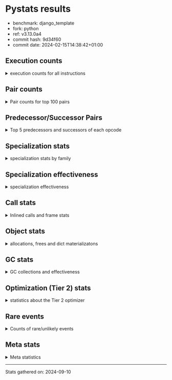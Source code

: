 
# Pystats results

- benchmark: django_template
- fork: python
- ref: v3.13.0a4
- commit hash: 9d34f60
- commit date: 2024-02-15T14:38:42+01:00

## Execution counts

<details>
<summary> execution counts for all instructions </summary>

|Name | Count | Self | Cumulative | Miss ratio | 
|---|---:|---:|---:|---:|
| LOAD_FAST | 297,070,400 | 18.8% | 18.8% |  |
| LOAD_CONST | 122,570,320 | 7.7% | 26.5% |  |
| RESUME_CHECK | 80,748,400 | 5.1% | 31.6% |  |
| LOAD_GLOBAL_BUILTIN | 80,425,600 | 5.1% | 36.7% |  |
| STORE_FAST | 77,514,000 | 4.9% | 41.6% |  |
| TO_BOOL_BOOL | 73,891,980 | 4.7% | 46.3% |  |
| RETURN_VALUE | 70,920,400 | 4.5% | 50.8% |  |
| POP_JUMP_IF_FALSE | 64,293,840 | 4.1% | 54.8% |  |
| LOAD_GLOBAL_MODULE | 54,531,580 | 3.4% | 58.3% |  |
| LOAD_ATTR_INSTANCE_VALUE | 51,913,000 | 3.3% | 61.5% | 0.0% |
| CALL_PY_EXACT_ARGS | 45,239,320 | 2.9% | 64.4% | 9.7% |
| LOAD_FAST_LOAD_FAST | 42,053,120 | 2.7% | 67.1% |  |
| LOAD_ATTR_METHOD_WITH_VALUES | 29,322,900 | 1.9% | 68.9% | 30.0% |
| LOAD_ATTR_METHOD_NO_DICT | 28,994,660 | 1.8% | 70.7% |  |
| NOP | 25,860,560 | 1.6% | 72.4% |  |
| CALL_ISINSTANCE | 25,633,140 | 1.6% | 74.0% |  |
| JUMP_BACKWARD | 22,658,560 | 1.4% | 75.4% |  |
| FOR_ITER_LIST | 22,658,460 | 1.4% | 76.9% |  |
| CALL_BUILTIN_FAST | 22,466,680 | 1.4% | 78.3% |  |
| GET_ITER | 19,458,640 | 1.2% | 79.5% |  |
| STORE_SUBSCR_DICT | 19,391,880 | 1.2% | 80.7% |  |
| PUSH_NULL | 16,033,920 | 1.0% | 81.7% |  |
| CALL_METHOD_DESCRIPTOR_FAST_WITH_KEYWORDS | 15,999,900 | 1.0% | 82.8% |  |
| POP_JUMP_IF_TRUE | 12,993,280 | 0.8% | 83.6% |  |
| FOR_ITER | 12,964,980 | 0.8% | 84.4% |  |
| BINARY_OP_SUBTRACT_INT | 12,927,920 | 0.8% | 85.2% |  |
| POP_TOP | 9,895,180 | 0.6% | 85.8% |  |
| INTERPRETER_EXIT | 9,894,760 | 0.6% | 86.5% |  |
| CALL_LIST_APPEND | 9,729,540 | 0.6% | 87.1% |  |
| CALL | 9,705,660 | 0.6% | 87.7% |  |
| CALL_BUILTIN_O | 9,697,220 | 0.6% | 88.3% |  |
| CALL_FUNCTION_EX | 9,666,000 | 0.6% | 88.9% |  |
| BINARY_SUBSCR_LIST_INT | 9,631,940 | 0.6% | 89.5% |  |
| COMPARE_OP_INT | 6,561,240 | 0.4% | 89.9% |  |
| RETURN_CONST | 6,531,520 | 0.4% | 90.4% |  |
| STORE_SUBSCR | 6,531,060 | 0.4% | 90.8% |  |
| BINARY_SUBSCR | 6,530,800 | 0.4% | 91.2% |  |
| LOAD_DEREF | 6,530,080 | 0.4% | 91.6% |  |
| BUILD_MAP | 6,498,560 | 0.4% | 92.0% |  |
| BUILD_LIST | 6,497,920 | 0.4% | 92.4% |  |
| JUMP_FORWARD | 6,497,600 | 0.4% | 92.8% |  |
| FOR_ITER_TUPLE | 6,497,240 | 0.4% | 93.2% |  |
| CALL_BUILTIN_CLASS | 6,496,640 | 0.4% | 93.6% |  |
| DICT_MERGE | 6,465,920 | 0.4% | 94.1% |  |
| COPY_FREE_VARS | 6,465,680 | 0.4% | 94.5% |  |
| CALL_KW | 6,432,320 | 0.4% | 94.9% |  |
| STORE_FAST_STORE_FAST | 6,432,000 | 0.4% | 95.3% |  |
| UNPACK_SEQUENCE_TWO_TUPLE | 6,431,960 | 0.4% | 95.7% |  |
| CALL_STR_1 | 6,400,900 | 0.4% | 96.1% |  |
| LOAD_ATTR_MODULE | 6,400,100 | 0.4% | 96.5% |  |
| CALL_PY_WITH_DEFAULTS | 6,399,960 | 0.4% | 96.9% |  |
| CONTAINS_OP | 3,425,600 | 0.2% | 97.1% |  |
| YIELD_VALUE | 3,297,280 | 0.2% | 97.3% |  |
| SWAP | 3,265,600 | 0.2% | 97.5% |  |
| BINARY_SUBSCR_GETITEM | 3,264,280 | 0.2% | 97.7% |  |
| RETURN_GENERATOR | 3,232,960 | 0.2% | 97.9% |  |
| CALL_INTRINSIC_1 | 3,232,640 | 0.2% | 98.1% |  |
| LIST_EXTEND | 3,232,640 | 0.2% | 98.3% |  |
| POP_JUMP_IF_NONE | 3,232,640 | 0.2% | 98.5% |  |
| MAKE_FUNCTION | 3,232,320 | 0.2% | 98.8% |  |
| COPY | 3,232,320 | 0.2% | 99.0% |  |
| BINARY_OP_ADD_INT | 3,231,980 | 0.2% | 99.2% |  |
| LOAD_ATTR | 3,204,440 | 0.2% | 99.4% |  |
| CALL_TYPE_1 | 3,200,600 | 0.2% | 99.6% |  |
| CALL_METHOD_DESCRIPTOR_NOARGS | 3,200,000 | 0.2% | 99.8% |  |
| STORE_SUBSCR_LIST_INT | 3,199,980 | 0.2% | 100.0% |  |
| CALL_LEN | 97,220 | 0.0% | 100.0% |  |
| STORE_ATTR | 34,580 | 0.0% | 100.0% |  |
| POP_JUMP_IF_NOT_NONE | 33,920 | 0.0% | 100.0% |  |
| BEFORE_WITH | 32,960 | 0.0% | 100.0% |  |
| CALL_METHOD_DESCRIPTOR_FAST | 32,620 | 0.0% | 100.0% |  |
| LOAD_SUPER_ATTR_ATTR | 32,620 | 0.0% | 100.0% |  |
| CALL_METHOD_DESCRIPTOR_O | 32,600 | 0.0% | 100.0% |  |
| BUILD_TUPLE | 32,320 | 0.0% | 100.0% |  |
| LOAD_FAST_CHECK | 32,320 | 0.0% | 100.0% |  |
| MAKE_CELL | 32,320 | 0.0% | 100.0% |  |
| SET_FUNCTION_ATTRIBUTE | 32,320 | 0.0% | 100.0% |  |
| STORE_FAST_LOAD_FAST | 32,320 | 0.0% | 100.0% |  |
| STORE_ATTR_INSTANCE_VALUE | 3,380 | 0.0% | 100.0% |  |
| LOAD_GLOBAL | 2,280 | 0.0% | 100.0% |  |
| DELETE_ATTR | 1,920 | 0.0% | 100.0% |  |
| TO_BOOL | 1,000 | 0.0% | 100.0% |  |
| RESUME | 800 | 0.0% | 100.0% |  |
| CHECK_EXC_MATCH | 640 | 0.0% | 100.0% |  |
| POP_EXCEPT | 640 | 0.0% | 100.0% |  |
| PUSH_EXC_INFO | 640 | 0.0% | 100.0% |  |
| CALL_BOUND_METHOD_EXACT_ARGS | 600 | 0.0% | 100.0% | 100.0% |
| FOR_ITER_RANGE | 380 | 0.0% | 100.0% |  |
| BINARY_OP | 240 | 0.0% | 100.0% |  |
| COMPARE_OP | 240 | 0.0% | 100.0% |  |
| UNPACK_SEQUENCE | 80 | 0.0% | 100.0% |  |
| BINARY_OP_SUBTRACT_FLOAT | 60 | 0.0% | 100.0% |  |
| LOAD_SUPER_ATTR | 40 | 0.0% | 100.0% |  |


</details>

## Pair counts

<details>
<summary> Pair counts for top 100 pairs </summary>

|Pair | Count | Self | Cumulative | 
|---|---:|---:|---:|
| LOAD_GLOBAL_BUILTIN LOAD_FAST | 67,592,420 | 4.3% | 4.3% |
| TO_BOOL_BOOL POP_JUMP_IF_FALSE | 64,195,420 | 4.1% | 8.3% |
| LOAD_FAST LOAD_CONST | 51,618,640 | 3.3% | 11.6% |
| LOAD_FAST LOAD_ATTR_INSTANCE_VALUE | 42,248,200 | 2.7% | 14.3% |
| CALL_PY_EXACT_ARGS RESUME_CHECK | 41,924,120 | 2.6% | 16.9% |
| STORE_FAST LOAD_FAST | 38,691,840 | 2.4% | 19.4% |
| RETURN_VALUE RETURN_VALUE | 35,329,920 | 2.2% | 21.6% |
| LOAD_FAST CALL_PY_EXACT_ARGS | 32,258,840 | 2.0% | 23.6% |
| LOAD_ATTR_METHOD_WITH_VALUES LOAD_FAST | 29,091,940 | 1.8% | 25.5% |
| RESUME_CHECK LOAD_GLOBAL_BUILTIN | 29,026,480 | 1.8% | 27.3% |
| LOAD_CONST LOAD_CONST | 25,698,880 | 1.6% | 28.9% |
| LOAD_FAST LOAD_ATTR_METHOD_NO_DICT | 25,696,680 | 1.6% | 30.5% |
| LOAD_FAST LOAD_ATTR_METHOD_WITH_VALUES | 22,659,480 | 1.4% | 32.0% |
| RESUME_CHECK LOAD_FAST | 22,629,440 | 1.4% | 33.4% |
| NOP LOAD_FAST | 22,593,920 | 1.4% | 34.8% |
| RETURN_VALUE STORE_FAST | 22,562,200 | 1.4% | 36.3% |
| LOAD_FAST RETURN_VALUE | 22,529,680 | 1.4% | 37.7% |
| POP_JUMP_IF_FALSE LOAD_FAST | 22,498,560 | 1.4% | 39.1% |
| CALL_BUILTIN_FAST TO_BOOL_BOOL | 22,464,680 | 1.4% | 40.5% |
| LOAD_GLOBAL_MODULE CALL_ISINSTANCE | 22,433,040 | 1.4% | 41.9% |
| LOAD_CONST STORE_SUBSCR_DICT | 19,391,760 | 1.2% | 43.2% |
| LOAD_CONST CALL_BUILTIN_FAST | 19,265,320 | 1.2% | 44.4% |
| POP_JUMP_IF_FALSE LOAD_GLOBAL_BUILTIN | 19,264,760 | 1.2% | 45.6% |
| CALL_ISINSTANCE TO_BOOL_BOOL | 19,233,040 | 1.2% | 46.8% |
| LOAD_FAST LOAD_GLOBAL_MODULE | 16,000,800 | 1.0% | 47.8% |
| CALL_METHOD_DESCRIPTOR_FAST_WITH_KEYWORDS STORE_FAST | 15,999,900 | 1.0% | 48.8% |
| LOAD_ATTR_METHOD_NO_DICT LOAD_CONST | 15,999,900 | 1.0% | 49.9% |
| LOAD_CONST CALL_METHOD_DESCRIPTOR_FAST_WITH_KEYWORDS | 15,999,800 | 1.0% | 50.9% |
| JUMP_BACKWARD FOR_ITER_LIST | 12,961,540 | 0.8% | 51.7% |
| RESUME_CHECK NOP | 12,896,920 | 0.8% | 52.5% |
| LOAD_ATTR_INSTANCE_VALUE LOAD_CONST | 12,896,240 | 0.8% | 53.3% |
| LOAD_GLOBAL_MODULE LOAD_FAST | 12,865,180 | 0.8% | 54.1% |
| LOAD_FAST TO_BOOL_BOOL | 12,864,400 | 0.8% | 54.9% |
| STORE_FAST LOAD_GLOBAL_BUILTIN | 12,833,120 | 0.8% | 55.7% |
| FOR_ITER_LIST STORE_FAST | 9,793,540 | 0.6% | 56.4% |
| LOAD_ATTR_METHOD_NO_DICT LOAD_FAST | 9,728,900 | 0.6% | 57.0% |
| LOAD_ATTR_INSTANCE_VALUE GET_ITER | 9,728,880 | 0.6% | 57.6% |
| CALL_LIST_APPEND JUMP_BACKWARD | 9,696,920 | 0.6% | 58.2% |
| TO_BOOL_BOOL POP_JUMP_IF_TRUE | 9,696,560 | 0.6% | 58.8% |
| RETURN_VALUE CALL_LIST_APPEND | 9,695,960 | 0.6% | 59.4% |
| STORE_SUBSCR_DICT LOAD_FAST_LOAD_FAST | 9,695,940 | 0.6% | 60.0% |
| CALL_BUILTIN_O TO_BOOL_BOOL | 9,664,880 | 0.6% | 60.7% |
| GET_ITER FOR_ITER_LIST | 9,664,520 | 0.6% | 61.3% |
| LOAD_FAST_LOAD_FAST LOAD_ATTR_INSTANCE_VALUE | 9,664,200 | 0.6% | 61.9% |
| PUSH_NULL LOAD_FAST | 9,633,360 | 0.6% | 62.5% |
| LOAD_CONST BINARY_SUBSCR_LIST_INT | 9,631,880 | 0.6% | 63.1% |
| RESUME_CHECK LOAD_GLOBAL_MODULE | 9,600,520 | 0.6% | 63.7% |
| LOAD_GLOBAL_MODULE LOAD_FAST_LOAD_FAST | 9,599,940 | 0.6% | 64.3% |
| CACHE RESUME_CHECK | 6,596,600 | 0.4% | 64.7% |
| RETURN_CONST INTERPRETER_EXIT | 6,531,520 | 0.4% | 65.1% |
| JUMP_FORWARD LOAD_FAST | 6,497,600 | 0.4% | 65.5% |
| STORE_FAST JUMP_FORWARD | 6,497,600 | 0.4% | 66.0% |
| LOAD_ATTR_INSTANCE_VALUE LOAD_ATTR_METHOD_WITH_VALUES | 6,497,360 | 0.4% | 66.4% |
| FOR_ITER STORE_FAST | 6,496,740 | 0.4% | 66.8% |
| POP_JUMP_IF_TRUE JUMP_BACKWARD | 6,496,640 | 0.4% | 67.2% |
| BUILD_MAP LOAD_FAST | 6,465,920 | 0.4% | 67.6% |
| DICT_MERGE CALL_FUNCTION_EX | 6,465,920 | 0.4% | 68.0% |
| LOAD_FAST DICT_MERGE | 6,465,920 | 0.4% | 68.4% |
| LOAD_FAST BUILD_MAP | 6,465,600 | 0.4% | 68.8% |
| LOAD_FAST CALL_BUILTIN_O | 6,464,880 | 0.4% | 69.2% |
| STORE_FAST NOP | 6,464,640 | 0.4% | 69.6% |
| LOAD_ATTR_INSTANCE_VALUE RETURN_VALUE | 6,464,620 | 0.4% | 70.1% |
| LOAD_ATTR_INSTANCE_VALUE TO_BOOL_BOOL | 6,464,520 | 0.4% | 70.5% |
| JUMP_BACKWARD FOR_ITER | 6,464,420 | 0.4% | 70.9% |
| FOR_ITER_LIST LOAD_FAST | 6,464,300 | 0.4% | 71.3% |
| LOAD_FAST_LOAD_FAST LOAD_CONST | 6,464,000 | 0.4% | 71.7% |
| BINARY_OP_SUBTRACT_INT LOAD_FAST | 6,463,960 | 0.4% | 72.1% |
| COMPARE_OP_INT LOAD_FAST | 6,463,960 | 0.4% | 72.5% |
| STORE_SUBSCR_DICT LOAD_FAST | 6,463,960 | 0.4% | 72.9% |
| LOAD_CONST BINARY_OP_SUBTRACT_INT | 6,463,920 | 0.4% | 73.3% |
| LOAD_FAST_LOAD_FAST BINARY_OP_SUBTRACT_INT | 6,463,920 | 0.4% | 73.7% |
| LOAD_FAST CALL | 6,434,160 | 0.4% | 74.1% |
| COPY_FREE_VARS RESUME_CHECK | 6,433,280 | 0.4% | 74.5% |
| POP_JUMP_IF_FALSE LOAD_GLOBAL_MODULE | 6,432,560 | 0.4% | 74.9% |
| LOAD_CONST CALL_KW | 6,432,320 | 0.4% | 75.4% |
| LOAD_FAST STORE_FAST | 6,432,320 | 0.4% | 75.8% |
| CALL_KW RESUME_CHECK | 6,432,260 | 0.4% | 76.2% |
| UNPACK_SEQUENCE_TWO_TUPLE STORE_FAST_STORE_FAST | 6,431,960 | 0.4% | 76.6% |
| LOAD_DEREF PUSH_NULL | 6,400,080 | 0.4% | 77.0% |
| LOAD_ATTR_MODULE PUSH_NULL | 6,400,040 | 0.4% | 77.4% |
| LOAD_GLOBAL_MODULE LOAD_ATTR_MODULE | 6,400,040 | 0.4% | 77.8% |
| POP_JUMP_IF_FALSE LOAD_DEREF | 6,400,000 | 0.4% | 78.2% |
| CALL_FUNCTION_EX RESUME_CHECK | 6,399,960 | 0.4% | 78.6% |
| CALL_PY_WITH_DEFAULTS RESUME_CHECK | 6,399,960 | 0.4% | 79.0% |
| STORE_FAST LOAD_GLOBAL_MODULE | 6,399,920 | 0.4% | 79.4% |
| LOAD_CONST COMPARE_OP_INT | 3,329,160 | 0.2% | 79.6% |
| STORE_FAST LOAD_FAST_LOAD_FAST | 3,297,600 | 0.2% | 79.8% |
| YIELD_VALUE INTERPRETER_EXIT | 3,297,280 | 0.2% | 80.0% |
| GET_ITER FOR_ITER | 3,296,840 | 0.2% | 80.2% |
| CONTAINS_OP POP_JUMP_IF_TRUE | 3,296,640 | 0.2% | 80.4% |
| LOAD_FAST_LOAD_FAST CONTAINS_OP | 3,296,640 | 0.2% | 80.7% |
| CALL_BUILTIN_CLASS GET_ITER | 3,296,600 | 0.2% | 80.9% |
| BUILD_LIST STORE_FAST | 3,265,280 | 0.2% | 81.1% |
| RESUME_CHECK POP_TOP | 3,265,220 | 0.2% | 81.3% |
| POP_TOP JUMP_BACKWARD | 3,265,000 | 0.2% | 81.5% |
| GET_ITER FOR_ITER_TUPLE | 3,264,900 | 0.2% | 81.7% |
| POP_TOP RETURN_VALUE | 3,264,640 | 0.2% | 81.9% |
| LOAD_CONST BINARY_SUBSCR | 3,264,480 | 0.2% | 82.1% |
| LOAD_FAST_LOAD_FAST BINARY_SUBSCR | 3,264,360 | 0.2% | 82.3% |
| BINARY_SUBSCR LOAD_FAST | 3,264,320 | 0.2% | 82.5% |


</details>

## Predecessor/Successor Pairs

<details>
<summary> Top 5 predecessors and successors of each opcode </summary>

### CACHE

<details>
<summary> Successors and predecessors for CACHE </summary>

|Successors | Count | Percentage | 
|---|---:|---:|
| RESUME_CHECK | 6,596,600 | 66.7% |
| POP_TOP | 3,232,960 | 32.7% |
| COPY_FREE_VARS | 32,640 | 0.3% |
| MAKE_CELL | 32,320 | 0.3% |
| RESUME | 240 | 0.0% |


</details>

### BEFORE_WITH

<details>
<summary> Successors and predecessors for BEFORE_WITH </summary>

|Predecessors | Count | Percentage | 
|---|---:|---:|
| RETURN_VALUE | 32,960 | 100.0% |

|Successors | Count | Percentage | 
|---|---:|---:|
| POP_TOP | 32,960 | 100.0% |


</details>

### BINARY_SUBSCR

<details>
<summary> Successors and predecessors for BINARY_SUBSCR </summary>

|Predecessors | Count | Percentage | 
|---|---:|---:|
| LOAD_CONST | 3,264,480 | 50.0% |
| LOAD_FAST_LOAD_FAST | 3,264,360 | 50.0% |
| BINARY_SUBSCR | 1,960 | 0.0% |

|Successors | Count | Percentage | 
|---|---:|---:|
| LOAD_FAST | 3,264,320 | 50.0% |
| SWAP | 3,264,320 | 50.0% |
| BINARY_SUBSCR | 1,960 | 0.0% |
| BINARY_SUBSCR_LIST_INT | 60 | 0.0% |
| STORE_FAST | 40 | 0.0% |


</details>

### CHECK_EXC_MATCH

<details>
<summary> Successors and predecessors for CHECK_EXC_MATCH </summary>

|Predecessors | Count | Percentage | 
|---|---:|---:|
| LOAD_GLOBAL_BUILTIN | 620 | 96.9% |
| LOAD_GLOBAL | 20 | 3.1% |

|Successors | Count | Percentage | 
|---|---:|---:|
| POP_JUMP_IF_FALSE | 640 | 100.0% |


</details>

### GET_ITER

<details>
<summary> Successors and predecessors for GET_ITER </summary>

|Predecessors | Count | Percentage | 
|---|---:|---:|
| LOAD_ATTR_INSTANCE_VALUE | 9,728,880 | 50.0% |
| CALL_BUILTIN_CLASS | 3,296,600 | 16.9% |
| LOAD_FAST | 3,233,040 | 16.6% |
| CALL | 3,200,040 | 16.4% |
| LOAD_ATTR | 80 | 0.0% |

|Successors | Count | Percentage | 
|---|---:|---:|
| FOR_ITER_LIST | 9,664,520 | 49.7% |
| FOR_ITER | 3,296,840 | 16.9% |
| FOR_ITER_TUPLE | 3,264,900 | 16.8% |
| CALL_PY_EXACT_ARGS | 3,232,280 | 16.6% |
| FOR_ITER_RANGE | 60 | 0.0% |


</details>

### INTERPRETER_EXIT

<details>
<summary> Successors and predecessors for INTERPRETER_EXIT </summary>

|Predecessors | Count | Percentage | 
|---|---:|---:|
| RETURN_CONST | 6,531,520 | 66.0% |
| YIELD_VALUE | 3,297,280 | 33.3% |
| RETURN_VALUE | 65,960 | 0.7% |


</details>

### MAKE_FUNCTION

<details>
<summary> Successors and predecessors for MAKE_FUNCTION </summary>

|Predecessors | Count | Percentage | 
|---|---:|---:|
| LOAD_CONST | 3,232,320 | 100.0% |

|Successors | Count | Percentage | 
|---|---:|---:|
| LOAD_GLOBAL_MODULE | 3,200,000 | 99.0% |
| SET_FUNCTION_ATTRIBUTE | 32,320 | 1.0% |


</details>

### NOP

<details>
<summary> Successors and predecessors for NOP </summary>

|Predecessors | Count | Percentage | 
|---|---:|---:|
| RESUME_CHECK | 12,896,920 | 49.9% |
| STORE_FAST | 6,464,640 | 25.0% |
| POP_JUMP_IF_FALSE | 3,232,320 | 12.5% |
| FOR_ITER_TUPLE | 3,232,320 | 12.5% |
| FOR_ITER | 32,320 | 0.1% |

|Successors | Count | Percentage | 
|---|---:|---:|
| LOAD_FAST | 22,593,920 | 87.4% |
| LOAD_FAST_LOAD_FAST | 3,232,320 | 12.5% |
| LOAD_CONST | 32,960 | 0.1% |
| LOAD_GLOBAL_BUILTIN | 1,200 | 0.0% |
| LOAD_DEREF | 80 | 0.0% |


</details>

### POP_EXCEPT

<details>
<summary> Successors and predecessors for POP_EXCEPT </summary>

|Predecessors | Count | Percentage | 
|---|---:|---:|
| POP_TOP | 640 | 100.0% |

|Successors | Count | Percentage | 
|---|---:|---:|
| RETURN_CONST | 640 | 100.0% |


</details>

### POP_TOP

<details>
<summary> Successors and predecessors for POP_TOP </summary>

|Predecessors | Count | Percentage | 
|---|---:|---:|
| RESUME_CHECK | 3,265,220 | 33.0% |
| SWAP | 3,264,320 | 33.0% |
| CACHE | 3,232,960 | 32.7% |
| BEFORE_WITH | 32,960 | 0.3% |
| RETURN_VALUE | 32,960 | 0.3% |

|Successors | Count | Percentage | 
|---|---:|---:|
| JUMP_BACKWARD | 3,265,000 | 33.0% |
| RETURN_VALUE | 3,264,640 | 33.0% |
| RESUME_CHECK | 3,232,900 | 32.7% |
| LOAD_FAST | 65,600 | 0.7% |
| RETURN_CONST | 32,640 | 0.3% |


</details>

### PUSH_EXC_INFO

<details>
<summary> Successors and predecessors for PUSH_EXC_INFO </summary>

|Predecessors | Count | Percentage | 
|---|---:|---:|
| CALL_BUILTIN_FAST | 620 | 96.9% |
| CALL | 20 | 3.1% |

|Successors | Count | Percentage | 
|---|---:|---:|
| LOAD_GLOBAL_BUILTIN | 600 | 93.8% |
| LOAD_GLOBAL | 40 | 6.2% |


</details>

### PUSH_NULL

<details>
<summary> Successors and predecessors for PUSH_NULL </summary>

|Predecessors | Count | Percentage | 
|---|---:|---:|
| LOAD_DEREF | 6,400,080 | 39.9% |
| LOAD_ATTR_MODULE | 6,400,040 | 39.9% |
| LOAD_FAST | 3,201,120 | 20.0% |
| LOAD_SUPER_ATTR_ATTR | 32,620 | 0.2% |
| LOAD_ATTR | 40 | 0.0% |

|Successors | Count | Percentage | 
|---|---:|---:|
| LOAD_FAST | 9,633,360 | 60.1% |
| LOAD_FAST_LOAD_FAST | 3,200,000 | 20.0% |
| LOAD_GLOBAL_BUILTIN | 3,199,960 | 20.0% |
| CALL | 560 | 0.0% |
| LOAD_GLOBAL | 40 | 0.0% |


</details>

### RETURN_GENERATOR

<details>
<summary> Successors and predecessors for RETURN_GENERATOR </summary>

|Predecessors | Count | Percentage | 
|---|---:|---:|
| CALL_PY_EXACT_ARGS | 3,200,000 | 99.0% |
| COPY_FREE_VARS | 32,320 | 1.0% |
| CALL_FUNCTION_EX | 640 | 0.0% |

|Successors | Count | Percentage | 
|---|---:|---:|
| CALL_BUILTIN_O | 3,232,280 | 100.0% |
| LOAD_FAST | 640 | 0.0% |
| CALL | 40 | 0.0% |


</details>

### RETURN_VALUE

<details>
<summary> Successors and predecessors for RETURN_VALUE </summary>

|Predecessors | Count | Percentage | 
|---|---:|---:|
| RETURN_VALUE | 35,329,920 | 49.8% |
| LOAD_FAST | 22,529,680 | 31.8% |
| LOAD_ATTR_INSTANCE_VALUE | 6,464,620 | 9.1% |
| POP_TOP | 3,264,640 | 4.6% |
| CALL | 3,233,340 | 4.6% |

|Successors | Count | Percentage | 
|---|---:|---:|
| RETURN_VALUE | 35,329,920 | 49.8% |
| STORE_FAST | 22,562,200 | 31.8% |
| CALL_LIST_APPEND | 9,695,960 | 13.7% |
| CALL_PY_EXACT_ARGS | 3,199,960 | 4.5% |
| INTERPRETER_EXIT | 65,960 | 0.1% |


</details>

### STORE_SUBSCR

<details>
<summary> Successors and predecessors for STORE_SUBSCR </summary>

|Predecessors | Count | Percentage | 
|---|---:|---:|
| LOAD_FAST | 3,264,320 | 50.0% |
| BINARY_SUBSCR_LIST_INT | 3,231,980 | 49.5% |
| LOAD_CONST | 32,600 | 0.5% |
| STORE_SUBSCR | 2,140 | 0.0% |
| BINARY_SUBSCR | 20 | 0.0% |

|Successors | Count | Percentage | 
|---|---:|---:|
| RETURN_CONST | 3,264,320 | 50.0% |
| LOAD_FAST | 3,232,040 | 49.5% |
| LOAD_GLOBAL_BUILTIN | 32,280 | 0.5% |
| STORE_SUBSCR | 2,140 | 0.0% |
| STORE_SUBSCR_DICT | 120 | 0.0% |


</details>

### TO_BOOL

<details>
<summary> Successors and predecessors for TO_BOOL </summary>

|Predecessors | Count | Percentage | 
|---|---:|---:|
| CALL | 300 | 30.0% |
| LOAD_FAST | 240 | 24.0% |
| CALL_BUILTIN_FAST | 140 | 14.0% |
| CALL_ISINSTANCE | 120 | 12.0% |
| LOAD_ATTR | 60 | 6.0% |

|Successors | Count | Percentage | 
|---|---:|---:|
| TO_BOOL_BOOL | 500 | 50.0% |
| POP_JUMP_IF_FALSE | 420 | 42.0% |
| POP_JUMP_IF_TRUE | 80 | 8.0% |


</details>

### BINARY_OP

<details>
<summary> Successors and predecessors for BINARY_OP </summary>

|Predecessors | Count | Percentage | 
|---|---:|---:|
| LOAD_CONST | 120 | 50.0% |
| LOAD_FAST_LOAD_FAST | 80 | 33.3% |
| LOAD_FAST | 40 | 16.7% |

|Successors | Count | Percentage | 
|---|---:|---:|
| BINARY_OP_SUBTRACT_INT | 80 | 33.3% |
| LOAD_FAST | 60 | 25.0% |
| COMPARE_OP | 20 | 8.3% |
| LOAD_CONST | 20 | 8.3% |
| STORE_FAST | 20 | 8.3% |


</details>

### BUILD_LIST

<details>
<summary> Successors and predecessors for BUILD_LIST </summary>

|Predecessors | Count | Percentage | 
|---|---:|---:|
| LOAD_FAST | 3,232,640 | 49.7% |
| STORE_FAST_STORE_FAST | 3,200,000 | 49.2% |
| RESUME_CHECK | 32,920 | 0.5% |
| POP_JUMP_IF_FALSE | 32,320 | 0.5% |
| RESUME | 40 | 0.0% |

|Successors | Count | Percentage | 
|---|---:|---:|
| STORE_FAST | 3,265,280 | 50.3% |
| LOAD_FAST | 3,232,640 | 49.7% |


</details>

### BUILD_MAP

<details>
<summary> Successors and predecessors for BUILD_MAP </summary>

|Predecessors | Count | Percentage | 
|---|---:|---:|
| LOAD_FAST | 6,465,600 | 99.5% |
| CALL_INTRINSIC_1 | 32,640 | 0.5% |
| POP_JUMP_IF_FALSE | 320 | 0.0% |

|Successors | Count | Percentage | 
|---|---:|---:|
| LOAD_FAST | 6,465,920 | 99.5% |
| COPY | 32,320 | 0.5% |
| STORE_FAST | 320 | 0.0% |


</details>

### BUILD_TUPLE

<details>
<summary> Successors and predecessors for BUILD_TUPLE </summary>

|Predecessors | Count | Percentage | 
|---|---:|---:|
| LOAD_FAST | 32,320 | 100.0% |

|Successors | Count | Percentage | 
|---|---:|---:|
| LOAD_CONST | 32,320 | 100.0% |


</details>

### CALL

<details>
<summary> Successors and predecessors for CALL </summary>

|Predecessors | Count | Percentage | 
|---|---:|---:|
| LOAD_FAST | 6,434,160 | 66.3% |
| CALL_METHOD_DESCRIPTOR_NOARGS | 3,200,000 | 33.0% |
| LOAD_CONST | 32,880 | 0.3% |
| LOAD_ATTR_METHOD_WITH_VALUES | 32,640 | 0.3% |
| CALL | 3,740 | 0.0% |

|Successors | Count | Percentage | 
|---|---:|---:|
| RETURN_VALUE | 3,233,340 | 33.3% |
| COPY_FREE_VARS | 3,200,660 | 33.0% |
| GET_ITER | 3,200,040 | 33.0% |
| POP_TOP | 32,820 | 0.3% |
| RESUME_CHECK | 32,740 | 0.3% |


</details>

### CALL_FUNCTION_EX

<details>
<summary> Successors and predecessors for CALL_FUNCTION_EX </summary>

|Predecessors | Count | Percentage | 
|---|---:|---:|
| DICT_MERGE | 6,465,920 | 66.9% |
| CALL_INTRINSIC_1 | 3,200,000 | 33.1% |
| LOAD_FAST | 80 | 0.0% |

|Successors | Count | Percentage | 
|---|---:|---:|
| RESUME_CHECK | 6,399,960 | 66.2% |
| COPY_FREE_VARS | 3,200,080 | 33.1% |
| POP_TOP | 32,640 | 0.3% |
| RETURN_VALUE | 32,640 | 0.3% |
| RETURN_GENERATOR | 640 | 0.0% |


</details>

### CALL_INTRINSIC_1

<details>
<summary> Successors and predecessors for CALL_INTRINSIC_1 </summary>

|Predecessors | Count | Percentage | 
|---|---:|---:|
| LIST_EXTEND | 3,232,640 | 100.0% |

|Successors | Count | Percentage | 
|---|---:|---:|
| CALL_FUNCTION_EX | 3,200,000 | 99.0% |
| BUILD_MAP | 32,640 | 1.0% |


</details>

### CALL_KW

<details>
<summary> Successors and predecessors for CALL_KW </summary>

|Predecessors | Count | Percentage | 
|---|---:|---:|
| LOAD_CONST | 6,432,320 | 100.0% |

|Successors | Count | Percentage | 
|---|---:|---:|
| RESUME_CHECK | 6,432,260 | 100.0% |
| RESUME | 60 | 0.0% |


</details>

### COMPARE_OP

<details>
<summary> Successors and predecessors for COMPARE_OP </summary>

|Predecessors | Count | Percentage | 
|---|---:|---:|
| LOAD_CONST | 200 | 83.3% |
| BINARY_OP | 20 | 8.3% |
| BINARY_OP_SUBTRACT_INT | 20 | 8.3% |

|Successors | Count | Percentage | 
|---|---:|---:|
| COMPARE_OP_INT | 120 | 50.0% |
| POP_JUMP_IF_FALSE | 60 | 25.0% |
| LOAD_FAST | 40 | 16.7% |
| STORE_FAST | 20 | 8.3% |


</details>

### CONTAINS_OP

<details>
<summary> Successors and predecessors for CONTAINS_OP </summary>

|Predecessors | Count | Percentage | 
|---|---:|---:|
| LOAD_FAST_LOAD_FAST | 3,296,640 | 96.2% |
| LOAD_FAST | 128,960 | 3.8% |

|Successors | Count | Percentage | 
|---|---:|---:|
| POP_JUMP_IF_TRUE | 3,296,640 | 96.2% |
| YIELD_VALUE | 96,640 | 2.8% |
| POP_JUMP_IF_FALSE | 32,320 | 0.9% |


</details>

### COPY

<details>
<summary> Successors and predecessors for COPY </summary>

|Predecessors | Count | Percentage | 
|---|---:|---:|
| CALL_ISINSTANCE | 3,199,980 | 99.0% |
| BUILD_MAP | 32,320 | 1.0% |
| CALL | 20 | 0.0% |

|Successors | Count | Percentage | 
|---|---:|---:|
| TO_BOOL_BOOL | 3,199,960 | 99.0% |
| STORE_FAST_LOAD_FAST | 32,320 | 1.0% |
| TO_BOOL | 40 | 0.0% |


</details>

### COPY_FREE_VARS

<details>
<summary> Successors and predecessors for COPY_FREE_VARS </summary>

|Predecessors | Count | Percentage | 
|---|---:|---:|
| CALL | 3,200,660 | 49.5% |
| CALL_FUNCTION_EX | 3,200,080 | 49.5% |
| CACHE | 32,640 | 0.5% |
| CALL_PY_EXACT_ARGS | 32,300 | 0.5% |

|Successors | Count | Percentage | 
|---|---:|---:|
| RESUME_CHECK | 6,433,280 | 99.5% |
| RETURN_GENERATOR | 32,320 | 0.5% |
| RESUME | 80 | 0.0% |


</details>

### DELETE_ATTR

<details>
<summary> Successors and predecessors for DELETE_ATTR </summary>

|Predecessors | Count | Percentage | 
|---|---:|---:|
| LOAD_FAST | 1,920 | 100.0% |

|Successors | Count | Percentage | 
|---|---:|---:|
| LOAD_FAST | 1,280 | 66.7% |
| NOP | 640 | 33.3% |


</details>

### DICT_MERGE

<details>
<summary> Successors and predecessors for DICT_MERGE </summary>

|Predecessors | Count | Percentage | 
|---|---:|---:|
| LOAD_FAST | 6,465,920 | 100.0% |

|Successors | Count | Percentage | 
|---|---:|---:|
| CALL_FUNCTION_EX | 6,465,920 | 100.0% |


</details>

### FOR_ITER

<details>
<summary> Successors and predecessors for FOR_ITER </summary>

|Predecessors | Count | Percentage | 
|---|---:|---:|
| JUMP_BACKWARD | 6,464,420 | 49.9% |
| GET_ITER | 3,296,840 | 25.4% |
| LOAD_FAST | 3,200,020 | 24.7% |
| FOR_ITER | 3,700 | 0.0% |

|Successors | Count | Percentage | 
|---|---:|---:|
| STORE_FAST | 6,496,740 | 50.1% |
| UNPACK_SEQUENCE_TWO_TUPLE | 3,231,960 | 24.9% |
| RETURN_CONST | 3,200,000 | 24.7% |
| NOP | 32,320 | 0.2% |
| FOR_ITER | 3,700 | 0.0% |


</details>

### JUMP_BACKWARD

<details>
<summary> Successors and predecessors for JUMP_BACKWARD </summary>

|Predecessors | Count | Percentage | 
|---|---:|---:|
| CALL_LIST_APPEND | 9,696,920 | 42.8% |
| POP_JUMP_IF_TRUE | 6,496,640 | 28.7% |
| POP_TOP | 3,265,000 | 14.4% |
| STORE_FAST | 3,200,000 | 14.1% |

|Successors | Count | Percentage | 
|---|---:|---:|
| FOR_ITER_LIST | 12,961,540 | 57.2% |
| FOR_ITER | 6,464,420 | 28.5% |
| FOR_ITER_TUPLE | 3,232,300 | 14.3% |
| FOR_ITER_RANGE | 300 | 0.0% |


</details>

### JUMP_FORWARD

<details>
<summary> Successors and predecessors for JUMP_FORWARD </summary>

|Predecessors | Count | Percentage | 
|---|---:|---:|
| STORE_FAST | 6,497,600 | 100.0% |

|Successors | Count | Percentage | 
|---|---:|---:|
| LOAD_FAST | 6,497,600 | 100.0% |


</details>

### LIST_EXTEND

<details>
<summary> Successors and predecessors for LIST_EXTEND </summary>

|Predecessors | Count | Percentage | 
|---|---:|---:|
| LOAD_FAST | 3,232,640 | 100.0% |

|Successors | Count | Percentage | 
|---|---:|---:|
| CALL_INTRINSIC_1 | 3,232,640 | 100.0% |


</details>

### LOAD_ATTR

<details>
<summary> Successors and predecessors for LOAD_ATTR </summary>

|Predecessors | Count | Percentage | 
|---|---:|---:|
| LOAD_FAST | 3,202,040 | 99.9% |
| LOAD_ATTR | 1,280 | 0.0% |
| CALL_TYPE_1 | 620 | 0.0% |
| LOAD_ATTR_INSTANCE_VALUE | 160 | 0.0% |
| LOAD_FAST_LOAD_FAST | 120 | 0.0% |

|Successors | Count | Percentage | 
|---|---:|---:|
| CALL_PY_EXACT_ARGS | 3,199,960 | 99.9% |
| LOAD_ATTR | 1,280 | 0.0% |
| STORE_FAST | 980 | 0.0% |
| LOAD_ATTR_INSTANCE_VALUE | 600 | 0.0% |
| LOAD_FAST | 300 | 0.0% |


</details>

### LOAD_CONST

<details>
<summary> Successors and predecessors for LOAD_CONST </summary>

|Predecessors | Count | Percentage | 
|---|---:|---:|
| LOAD_FAST | 51,618,640 | 42.1% |
| LOAD_CONST | 25,698,880 | 21.0% |
| LOAD_ATTR_METHOD_NO_DICT | 15,999,900 | 13.1% |
| LOAD_ATTR_INSTANCE_VALUE | 12,896,240 | 10.5% |
| LOAD_FAST_LOAD_FAST | 6,464,000 | 5.3% |

|Successors | Count | Percentage | 
|---|---:|---:|
| LOAD_CONST | 25,698,880 | 21.0% |
| STORE_SUBSCR_DICT | 19,391,760 | 15.8% |
| CALL_BUILTIN_FAST | 19,265,320 | 15.7% |
| CALL_METHOD_DESCRIPTOR_FAST_WITH_KEYWORDS | 15,999,800 | 13.1% |
| BINARY_SUBSCR_LIST_INT | 9,631,880 | 7.9% |


</details>

### LOAD_DEREF

<details>
<summary> Successors and predecessors for LOAD_DEREF </summary>

|Predecessors | Count | Percentage | 
|---|---:|---:|
| POP_JUMP_IF_FALSE | 6,400,000 | 98.0% |
| STORE_FAST | 96,720 | 1.5% |
| LOAD_GLOBAL_BUILTIN | 32,620 | 0.5% |
| LOAD_GLOBAL_MODULE | 620 | 0.0% |
| NOP | 80 | 0.0% |

|Successors | Count | Percentage | 
|---|---:|---:|
| PUSH_NULL | 6,400,080 | 98.0% |
| LOAD_FAST | 129,280 | 2.0% |
| LOAD_FAST_LOAD_FAST | 640 | 0.0% |
| STORE_FAST | 80 | 0.0% |


</details>

### LOAD_FAST

<details>
<summary> Successors and predecessors for LOAD_FAST </summary>

|Predecessors | Count | Percentage | 
|---|---:|---:|
| LOAD_GLOBAL_BUILTIN | 67,592,420 | 22.8% |
| STORE_FAST | 38,691,840 | 13.0% |
| LOAD_ATTR_METHOD_WITH_VALUES | 29,091,940 | 9.8% |
| RESUME_CHECK | 22,629,440 | 7.6% |
| NOP | 22,593,920 | 7.6% |

|Successors | Count | Percentage | 
|---|---:|---:|
| LOAD_CONST | 51,618,640 | 17.4% |
| LOAD_ATTR_INSTANCE_VALUE | 42,248,200 | 14.2% |
| CALL_PY_EXACT_ARGS | 32,258,840 | 10.9% |
| LOAD_ATTR_METHOD_NO_DICT | 25,696,680 | 8.7% |
| LOAD_ATTR_METHOD_WITH_VALUES | 22,659,480 | 7.6% |


</details>

### LOAD_FAST_CHECK

<details>
<summary> Successors and predecessors for LOAD_FAST_CHECK </summary>

|Predecessors | Count | Percentage | 
|---|---:|---:|
| LOAD_ATTR_METHOD_NO_DICT | 32,300 | 99.9% |
| LOAD_ATTR | 20 | 0.1% |

|Successors | Count | Percentage | 
|---|---:|---:|
| CALL_METHOD_DESCRIPTOR_O | 32,280 | 99.9% |
| CALL | 40 | 0.1% |


</details>

### LOAD_FAST_LOAD_FAST

<details>
<summary> Successors and predecessors for LOAD_FAST_LOAD_FAST </summary>

|Predecessors | Count | Percentage | 
|---|---:|---:|
| STORE_SUBSCR_DICT | 9,695,940 | 23.1% |
| LOAD_GLOBAL_MODULE | 9,599,940 | 22.8% |
| STORE_FAST | 3,297,600 | 7.8% |
| POP_JUMP_IF_TRUE | 3,264,320 | 7.8% |
| RESUME_CHECK | 3,264,300 | 7.8% |

|Successors | Count | Percentage | 
|---|---:|---:|
| LOAD_ATTR_INSTANCE_VALUE | 9,664,200 | 23.0% |
| LOAD_CONST | 6,464,000 | 15.4% |
| BINARY_OP_SUBTRACT_INT | 6,463,920 | 15.4% |
| CONTAINS_OP | 3,296,640 | 7.8% |
| BINARY_SUBSCR | 3,264,360 | 7.8% |


</details>

### LOAD_GLOBAL

<details>
<summary> Successors and predecessors for LOAD_GLOBAL </summary>

|Predecessors | Count | Percentage | 
|---|---:|---:|
| POP_JUMP_IF_FALSE | 360 | 15.8% |
| RESUME | 300 | 13.2% |
| RESUME_CHECK | 300 | 13.2% |
| STORE_FAST | 240 | 10.5% |
| LOAD_FAST | 200 | 8.8% |

|Successors | Count | Percentage | 
|---|---:|---:|
| LOAD_FAST | 720 | 31.6% |
| LOAD_GLOBAL_BUILTIN | 720 | 31.6% |
| LOAD_GLOBAL_MODULE | 420 | 18.4% |
| CALL | 160 | 7.0% |
| LOAD_ATTR | 60 | 2.6% |


</details>

### LOAD_SUPER_ATTR

<details>
<summary> Successors and predecessors for LOAD_SUPER_ATTR </summary>

|Predecessors | Count | Percentage | 
|---|---:|---:|
| LOAD_FAST | 40 | 100.0% |

|Successors | Count | Percentage | 
|---|---:|---:|
| PUSH_NULL | 20 | 50.0% |
| LOAD_SUPER_ATTR_ATTR | 20 | 50.0% |


</details>

### MAKE_CELL

<details>
<summary> Successors and predecessors for MAKE_CELL </summary>

|Predecessors | Count | Percentage | 
|---|---:|---:|
| CACHE | 32,320 | 100.0% |

|Successors | Count | Percentage | 
|---|---:|---:|
| RESUME_CHECK | 32,300 | 99.9% |
| RESUME | 20 | 0.1% |


</details>

### POP_JUMP_IF_FALSE

<details>
<summary> Successors and predecessors for POP_JUMP_IF_FALSE </summary>

|Predecessors | Count | Percentage | 
|---|---:|---:|
| TO_BOOL_BOOL | 64,195,420 | 99.8% |
| COMPARE_OP_INT | 64,980 | 0.1% |
| CONTAINS_OP | 32,320 | 0.1% |
| CHECK_EXC_MATCH | 640 | 0.0% |
| TO_BOOL | 420 | 0.0% |

|Successors | Count | Percentage | 
|---|---:|---:|
| LOAD_FAST | 22,498,560 | 35.0% |
| LOAD_GLOBAL_BUILTIN | 19,264,760 | 30.0% |
| LOAD_GLOBAL_MODULE | 6,432,560 | 10.0% |
| LOAD_DEREF | 6,400,000 | 10.0% |
| NOP | 3,232,320 | 5.0% |


</details>

### POP_JUMP_IF_NONE

<details>
<summary> Successors and predecessors for POP_JUMP_IF_NONE </summary>

|Predecessors | Count | Percentage | 
|---|---:|---:|
| LOAD_ATTR_INSTANCE_VALUE | 3,232,600 | 100.0% |
| LOAD_ATTR | 40 | 0.0% |

|Successors | Count | Percentage | 
|---|---:|---:|
| LOAD_FAST | 3,232,320 | 100.0% |
| LOAD_FAST_LOAD_FAST | 320 | 0.0% |


</details>

### POP_JUMP_IF_NOT_NONE

<details>
<summary> Successors and predecessors for POP_JUMP_IF_NOT_NONE </summary>

|Predecessors | Count | Percentage | 
|---|---:|---:|
| LOAD_FAST | 33,600 | 99.1% |
| LOAD_ATTR_INSTANCE_VALUE | 300 | 0.9% |
| LOAD_ATTR | 20 | 0.1% |

|Successors | Count | Percentage | 
|---|---:|---:|
| LOAD_GLOBAL_BUILTIN | 32,880 | 96.9% |
| NOP | 640 | 1.9% |
| LOAD_FAST | 320 | 0.9% |
| LOAD_GLOBAL | 80 | 0.2% |


</details>

### POP_JUMP_IF_TRUE

<details>
<summary> Successors and predecessors for POP_JUMP_IF_TRUE </summary>

|Predecessors | Count | Percentage | 
|---|---:|---:|
| TO_BOOL_BOOL | 9,696,560 | 74.6% |
| CONTAINS_OP | 3,296,640 | 25.4% |
| TO_BOOL | 80 | 0.0% |

|Successors | Count | Percentage | 
|---|---:|---:|
| JUMP_BACKWARD | 6,496,640 | 50.0% |
| LOAD_FAST_LOAD_FAST | 3,264,320 | 25.1% |
| LOAD_GLOBAL_MODULE | 3,199,960 | 24.6% |
| LOAD_GLOBAL_BUILTIN | 32,280 | 0.2% |
| LOAD_GLOBAL | 80 | 0.0% |


</details>

### RETURN_CONST

<details>
<summary> Successors and predecessors for RETURN_CONST </summary>

|Predecessors | Count | Percentage | 
|---|---:|---:|
| STORE_SUBSCR | 3,264,320 | 50.0% |
| FOR_ITER | 3,200,000 | 49.0% |
| STORE_ATTR | 33,300 | 0.5% |
| POP_TOP | 32,640 | 0.5% |
| POP_EXCEPT | 640 | 0.0% |

|Successors | Count | Percentage | 
|---|---:|---:|
| INTERPRETER_EXIT | 6,531,520 | 100.0% |


</details>

### SET_FUNCTION_ATTRIBUTE

<details>
<summary> Successors and predecessors for SET_FUNCTION_ATTRIBUTE </summary>

|Predecessors | Count | Percentage | 
|---|---:|---:|
| MAKE_FUNCTION | 32,320 | 100.0% |

|Successors | Count | Percentage | 
|---|---:|---:|
| LOAD_FAST | 32,320 | 100.0% |


</details>

### STORE_ATTR

<details>
<summary> Successors and predecessors for STORE_ATTR </summary>

|Predecessors | Count | Percentage | 
|---|---:|---:|
| LOAD_FAST_LOAD_FAST | 33,960 | 98.2% |
| STORE_ATTR | 380 | 1.1% |
| LOAD_FAST | 240 | 0.7% |

|Successors | Count | Percentage | 
|---|---:|---:|
| RETURN_CONST | 33,300 | 96.3% |
| LOAD_FAST | 700 | 2.0% |
| STORE_ATTR | 380 | 1.1% |
| STORE_ATTR_INSTANCE_VALUE | 140 | 0.4% |
| NOP | 20 | 0.1% |


</details>

### STORE_FAST

<details>
<summary> Successors and predecessors for STORE_FAST </summary>

|Predecessors | Count | Percentage | 
|---|---:|---:|
| RETURN_VALUE | 22,562,200 | 29.1% |
| CALL_METHOD_DESCRIPTOR_FAST_WITH_KEYWORDS | 15,999,900 | 20.6% |
| FOR_ITER_LIST | 9,793,540 | 12.6% |
| FOR_ITER | 6,496,740 | 8.4% |
| LOAD_FAST | 6,432,320 | 8.3% |

|Successors | Count | Percentage | 
|---|---:|---:|
| LOAD_FAST | 38,691,840 | 49.9% |
| LOAD_GLOBAL_BUILTIN | 12,833,120 | 16.6% |
| JUMP_FORWARD | 6,497,600 | 8.4% |
| NOP | 6,464,640 | 8.3% |
| LOAD_GLOBAL_MODULE | 6,399,920 | 8.3% |


</details>

### STORE_FAST_LOAD_FAST

<details>
<summary> Successors and predecessors for STORE_FAST_LOAD_FAST </summary>

|Predecessors | Count | Percentage | 
|---|---:|---:|
| COPY | 32,320 | 100.0% |

|Successors | Count | Percentage | 
|---|---:|---:|
| LOAD_CONST | 32,320 | 100.0% |


</details>

### STORE_FAST_STORE_FAST

<details>
<summary> Successors and predecessors for STORE_FAST_STORE_FAST </summary>

|Predecessors | Count | Percentage | 
|---|---:|---:|
| UNPACK_SEQUENCE_TWO_TUPLE | 6,431,960 | 100.0% |
| UNPACK_SEQUENCE | 40 | 0.0% |

|Successors | Count | Percentage | 
|---|---:|---:|
| LOAD_FAST_LOAD_FAST | 3,232,000 | 50.2% |
| BUILD_LIST | 3,200,000 | 49.8% |


</details>

### SWAP

<details>
<summary> Successors and predecessors for SWAP </summary>

|Predecessors | Count | Percentage | 
|---|---:|---:|
| BINARY_SUBSCR | 3,264,320 | 100.0% |
| LOAD_FAST | 640 | 0.0% |
| POP_TOP | 320 | 0.0% |
| RETURN_VALUE | 320 | 0.0% |

|Successors | Count | Percentage | 
|---|---:|---:|
| POP_TOP | 3,264,320 | 100.0% |
| LOAD_CONST | 640 | 0.0% |
| LOAD_FAST | 640 | 0.0% |


</details>

### UNPACK_SEQUENCE

<details>
<summary> Successors and predecessors for UNPACK_SEQUENCE </summary>

|Predecessors | Count | Percentage | 
|---|---:|---:|
| FOR_ITER | 40 | 50.0% |
| FOR_ITER_LIST | 40 | 50.0% |

|Successors | Count | Percentage | 
|---|---:|---:|
| STORE_FAST_STORE_FAST | 40 | 50.0% |
| UNPACK_SEQUENCE_TWO_TUPLE | 40 | 50.0% |


</details>

### YIELD_VALUE

<details>
<summary> Successors and predecessors for YIELD_VALUE </summary>

|Predecessors | Count | Percentage | 
|---|---:|---:|
| CALL_ISINSTANCE | 3,200,000 | 97.0% |
| CONTAINS_OP | 96,640 | 2.9% |
| LOAD_CONST | 640 | 0.0% |

|Successors | Count | Percentage | 
|---|---:|---:|
| INTERPRETER_EXIT | 3,297,280 | 100.0% |


</details>

### RESUME

<details>
<summary> Successors and predecessors for RESUME </summary>

|Predecessors | Count | Percentage | 
|---|---:|---:|
| CALL | 260 | 32.5% |
| CACHE | 240 | 30.0% |
| COPY_FREE_VARS | 80 | 10.0% |
| POP_TOP | 60 | 7.5% |
| CALL_KW | 60 | 7.5% |

|Successors | Count | Percentage | 
|---|---:|---:|
| LOAD_FAST | 320 | 40.0% |
| LOAD_GLOBAL | 300 | 37.5% |
| POP_TOP | 60 | 7.5% |
| NOP | 40 | 5.0% |
| BUILD_LIST | 40 | 5.0% |


</details>

### BINARY_OP_ADD_INT

<details>
<summary> Successors and predecessors for BINARY_OP_ADD_INT </summary>

|Predecessors | Count | Percentage | 
|---|---:|---:|
| LOAD_CONST | 3,231,960 | 100.0% |
| BINARY_OP | 20 | 0.0% |

|Successors | Count | Percentage | 
|---|---:|---:|
| LOAD_FAST | 3,231,980 | 100.0% |


</details>

### BINARY_OP_SUBTRACT_FLOAT

<details>
<summary> Successors and predecessors for BINARY_OP_SUBTRACT_FLOAT </summary>

|Predecessors | Count | Percentage | 
|---|---:|---:|
| LOAD_FAST | 40 | 66.7% |
| BINARY_OP | 20 | 33.3% |

|Successors | Count | Percentage | 
|---|---:|---:|
| STORE_FAST | 60 | 100.0% |


</details>

### BINARY_OP_SUBTRACT_INT

<details>
<summary> Successors and predecessors for BINARY_OP_SUBTRACT_INT </summary>

|Predecessors | Count | Percentage | 
|---|---:|---:|
| LOAD_CONST | 6,463,920 | 50.0% |
| LOAD_FAST_LOAD_FAST | 6,463,920 | 50.0% |
| BINARY_OP | 80 | 0.0% |

|Successors | Count | Percentage | 
|---|---:|---:|
| LOAD_FAST | 6,463,960 | 50.0% |
| LOAD_CONST | 3,231,980 | 25.0% |
| COMPARE_OP_INT | 3,231,960 | 25.0% |
| COMPARE_OP | 20 | 0.0% |


</details>

### BINARY_SUBSCR_GETITEM

<details>
<summary> Successors and predecessors for BINARY_SUBSCR_GETITEM </summary>

|Predecessors | Count | Percentage | 
|---|---:|---:|
| LOAD_FAST_LOAD_FAST | 3,232,280 | 99.0% |
| LOAD_CONST | 31,960 | 1.0% |
| BINARY_SUBSCR | 40 | 0.0% |

|Successors | Count | Percentage | 
|---|---:|---:|
| RESUME_CHECK | 3,264,280 | 100.0% |


</details>

### BINARY_SUBSCR_LIST_INT

<details>
<summary> Successors and predecessors for BINARY_SUBSCR_LIST_INT </summary>

|Predecessors | Count | Percentage | 
|---|---:|---:|
| LOAD_CONST | 9,631,880 | 100.0% |
| BINARY_SUBSCR | 60 | 0.0% |

|Successors | Count | Percentage | 
|---|---:|---:|
| STORE_SUBSCR | 3,231,980 | 33.6% |
| CALL_STR_1 | 3,199,960 | 33.2% |
| LOAD_GLOBAL_MODULE | 3,199,960 | 33.2% |
| CALL | 20 | 0.0% |
| LOAD_GLOBAL | 20 | 0.0% |


</details>

### CALL_BOUND_METHOD_EXACT_ARGS

<details>
<summary> Successors and predecessors for CALL_BOUND_METHOD_EXACT_ARGS </summary>

|Predecessors | Count | Percentage | 
|---|---:|---:|
| LOAD_CONST | 560 | 93.3% |
| CALL | 40 | 6.7% |

|Successors | Count | Percentage | 
|---|---:|---:|
| POP_TOP | 600 | 100.0% |


</details>

### CALL_BUILTIN_CLASS

<details>
<summary> Successors and predecessors for CALL_BUILTIN_CLASS </summary>

|Predecessors | Count | Percentage | 
|---|---:|---:|
| LOAD_ATTR_INSTANCE_VALUE | 3,264,280 | 50.2% |
| LOAD_FAST | 3,232,280 | 49.8% |
| CALL | 80 | 0.0% |

|Successors | Count | Percentage | 
|---|---:|---:|
| GET_ITER | 3,296,600 | 50.7% |
| STORE_FAST | 3,200,040 | 49.3% |


</details>

### CALL_BUILTIN_FAST

<details>
<summary> Successors and predecessors for CALL_BUILTIN_FAST </summary>

|Predecessors | Count | Percentage | 
|---|---:|---:|
| LOAD_CONST | 19,265,320 | 85.8% |
| LOAD_GLOBAL_BUILTIN | 3,199,960 | 14.2% |
| LOAD_ATTR_INSTANCE_VALUE | 1,200 | 0.0% |
| CALL | 200 | 0.0% |

|Successors | Count | Percentage | 
|---|---:|---:|
| TO_BOOL_BOOL | 22,464,680 | 100.0% |
| PUSH_EXC_INFO | 620 | 0.0% |
| RETURN_VALUE | 620 | 0.0% |
| STORE_FAST | 620 | 0.0% |
| TO_BOOL | 140 | 0.0% |


</details>

### CALL_BUILTIN_O

<details>
<summary> Successors and predecessors for CALL_BUILTIN_O </summary>

|Predecessors | Count | Percentage | 
|---|---:|---:|
| LOAD_FAST | 6,464,880 | 66.7% |
| RETURN_GENERATOR | 3,232,280 | 33.3% |
| CALL | 60 | 0.0% |

|Successors | Count | Percentage | 
|---|---:|---:|
| TO_BOOL_BOOL | 9,664,880 | 99.7% |
| RETURN_VALUE | 32,300 | 0.3% |
| TO_BOOL | 40 | 0.0% |


</details>

### CALL_ISINSTANCE

<details>
<summary> Successors and predecessors for CALL_ISINSTANCE </summary>

|Predecessors | Count | Percentage | 
|---|---:|---:|
| LOAD_GLOBAL_MODULE | 22,433,040 | 87.5% |
| LOAD_GLOBAL_BUILTIN | 3,199,960 | 12.5% |
| CALL | 140 | 0.0% |

|Successors | Count | Percentage | 
|---|---:|---:|
| TO_BOOL_BOOL | 19,233,040 | 75.0% |
| YIELD_VALUE | 3,200,000 | 12.5% |
| COPY | 3,199,980 | 12.5% |
| TO_BOOL | 120 | 0.0% |


</details>

### CALL_LEN

<details>
<summary> Successors and predecessors for CALL_LEN </summary>

|Predecessors | Count | Percentage | 
|---|---:|---:|
| LOAD_ATTR_INSTANCE_VALUE | 64,880 | 66.7% |
| LOAD_FAST | 32,280 | 33.2% |
| CALL | 60 | 0.1% |

|Successors | Count | Percentage | 
|---|---:|---:|
| STORE_FAST | 64,600 | 66.4% |
| LOAD_CONST | 32,620 | 33.6% |


</details>

### CALL_LIST_APPEND

<details>
<summary> Successors and predecessors for CALL_LIST_APPEND </summary>

|Predecessors | Count | Percentage | 
|---|---:|---:|
| RETURN_VALUE | 9,695,960 | 99.7% |
| LOAD_FAST | 32,600 | 0.3% |
| CALL_STR_1 | 920 | 0.0% |
| CALL | 60 | 0.0% |

|Successors | Count | Percentage | 
|---|---:|---:|
| JUMP_BACKWARD | 9,696,920 | 99.7% |
| LOAD_FAST_LOAD_FAST | 32,620 | 0.3% |


</details>

### CALL_METHOD_DESCRIPTOR_FAST

<details>
<summary> Successors and predecessors for CALL_METHOD_DESCRIPTOR_FAST </summary>

|Predecessors | Count | Percentage | 
|---|---:|---:|
| LOAD_ATTR_METHOD_NO_DICT | 32,600 | 99.9% |
| CALL | 20 | 0.1% |

|Successors | Count | Percentage | 
|---|---:|---:|
| RETURN_VALUE | 32,620 | 100.0% |


</details>

### CALL_METHOD_DESCRIPTOR_FAST_WITH_KEYWORDS

<details>
<summary> Successors and predecessors for CALL_METHOD_DESCRIPTOR_FAST_WITH_KEYWORDS </summary>

|Predecessors | Count | Percentage | 
|---|---:|---:|
| LOAD_CONST | 15,999,800 | 100.0% |
| CALL | 100 | 0.0% |

|Successors | Count | Percentage | 
|---|---:|---:|
| STORE_FAST | 15,999,900 | 100.0% |


</details>

### CALL_METHOD_DESCRIPTOR_NOARGS

<details>
<summary> Successors and predecessors for CALL_METHOD_DESCRIPTOR_NOARGS </summary>

|Predecessors | Count | Percentage | 
|---|---:|---:|
| LOAD_ATTR_METHOD_NO_DICT | 3,200,000 | 100.0% |

|Successors | Count | Percentage | 
|---|---:|---:|
| CALL | 3,200,000 | 100.0% |


</details>

### CALL_METHOD_DESCRIPTOR_O

<details>
<summary> Successors and predecessors for CALL_METHOD_DESCRIPTOR_O </summary>

|Predecessors | Count | Percentage | 
|---|---:|---:|
| LOAD_FAST_CHECK | 32,280 | 99.0% |
| LOAD_FAST | 280 | 0.9% |
| CALL | 40 | 0.1% |

|Successors | Count | Percentage | 
|---|---:|---:|
| CALL_PY_EXACT_ARGS | 32,560 | 99.9% |
| CALL | 40 | 0.1% |


</details>

### CALL_PY_EXACT_ARGS

<details>
<summary> Successors and predecessors for CALL_PY_EXACT_ARGS </summary>

|Predecessors | Count | Percentage | 
|---|---:|---:|
| LOAD_FAST | 32,258,840 | 71.3% |
| GET_ITER | 3,232,280 | 7.1% |
| RETURN_VALUE | 3,199,960 | 7.1% |
| LOAD_ATTR | 3,199,960 | 7.1% |
| LOAD_FAST_LOAD_FAST | 3,199,960 | 7.1% |

|Successors | Count | Percentage | 
|---|---:|---:|
| RESUME_CHECK | 41,924,120 | 92.7% |
| RETURN_GENERATOR | 3,200,000 | 7.1% |
| CALL_PY_EXACT_ARGS | 82,860 | 0.2% |
| COPY_FREE_VARS | 32,300 | 0.1% |
| RESUME | 40 | 0.0% |


</details>

### CALL_PY_WITH_DEFAULTS

<details>
<summary> Successors and predecessors for CALL_PY_WITH_DEFAULTS </summary>

|Predecessors | Count | Percentage | 
|---|---:|---:|
| LOAD_FAST | 3,199,960 | 50.0% |
| CALL_STR_1 | 3,199,960 | 50.0% |
| CALL | 40 | 0.0% |

|Successors | Count | Percentage | 
|---|---:|---:|
| RESUME_CHECK | 6,399,960 | 100.0% |


</details>

### CALL_STR_1

<details>
<summary> Successors and predecessors for CALL_STR_1 </summary>

|Predecessors | Count | Percentage | 
|---|---:|---:|
| LOAD_FAST | 3,200,880 | 50.0% |
| BINARY_SUBSCR_LIST_INT | 3,199,960 | 50.0% |
| CALL | 60 | 0.0% |

|Successors | Count | Percentage | 
|---|---:|---:|
| LOAD_FAST | 3,199,980 | 50.0% |
| CALL_PY_WITH_DEFAULTS | 3,199,960 | 50.0% |
| CALL_LIST_APPEND | 920 | 0.0% |
| CALL | 40 | 0.0% |


</details>

### CALL_TYPE_1

<details>
<summary> Successors and predecessors for CALL_TYPE_1 </summary>

|Predecessors | Count | Percentage | 
|---|---:|---:|
| LOAD_FAST | 3,200,560 | 100.0% |
| CALL | 40 | 0.0% |

|Successors | Count | Percentage | 
|---|---:|---:|
| LOAD_GLOBAL_BUILTIN | 3,199,960 | 100.0% |
| LOAD_ATTR | 620 | 0.0% |
| LOAD_GLOBAL | 20 | 0.0% |


</details>

### COMPARE_OP_INT

<details>
<summary> Successors and predecessors for COMPARE_OP_INT </summary>

|Predecessors | Count | Percentage | 
|---|---:|---:|
| LOAD_CONST | 3,329,160 | 50.7% |
| BINARY_OP_SUBTRACT_INT | 3,231,960 | 49.3% |
| COMPARE_OP | 120 | 0.0% |

|Successors | Count | Percentage | 
|---|---:|---:|
| LOAD_FAST | 6,463,960 | 98.5% |
| POP_JUMP_IF_FALSE | 64,980 | 1.0% |
| STORE_FAST | 32,300 | 0.5% |


</details>

### FOR_ITER_LIST

<details>
<summary> Successors and predecessors for FOR_ITER_LIST </summary>

|Predecessors | Count | Percentage | 
|---|---:|---:|
| JUMP_BACKWARD | 12,961,540 | 57.2% |
| GET_ITER | 9,664,520 | 42.7% |
| LOAD_FAST | 32,300 | 0.1% |
| FOR_ITER | 100 | 0.0% |

|Successors | Count | Percentage | 
|---|---:|---:|
| STORE_FAST | 9,793,540 | 43.2% |
| LOAD_FAST | 6,464,300 | 28.5% |
| LOAD_GLOBAL_BUILTIN | 3,199,960 | 14.1% |
| UNPACK_SEQUENCE_TWO_TUPLE | 3,199,960 | 14.1% |
| RETURN_CONST | 320 | 0.0% |


</details>

### FOR_ITER_RANGE

<details>
<summary> Successors and predecessors for FOR_ITER_RANGE </summary>

|Predecessors | Count | Percentage | 
|---|---:|---:|
| JUMP_BACKWARD | 300 | 78.9% |
| GET_ITER | 60 | 15.8% |
| FOR_ITER | 20 | 5.3% |

|Successors | Count | Percentage | 
|---|---:|---:|
| STORE_FAST | 300 | 78.9% |
| LOAD_FAST | 80 | 21.1% |


</details>

### FOR_ITER_TUPLE

<details>
<summary> Successors and predecessors for FOR_ITER_TUPLE </summary>

|Predecessors | Count | Percentage | 
|---|---:|---:|
| GET_ITER | 3,264,900 | 50.3% |
| JUMP_BACKWARD | 3,232,300 | 49.7% |
| FOR_ITER | 40 | 0.0% |

|Successors | Count | Percentage | 
|---|---:|---:|
| NOP | 3,232,320 | 49.7% |
| STORE_FAST | 3,232,300 | 49.7% |
| LOAD_GLOBAL_MODULE | 32,600 | 0.5% |
| LOAD_GLOBAL | 20 | 0.0% |


</details>

### LOAD_ATTR_INSTANCE_VALUE

<details>
<summary> Successors and predecessors for LOAD_ATTR_INSTANCE_VALUE </summary>

|Predecessors | Count | Percentage | 
|---|---:|---:|
| LOAD_FAST | 42,248,200 | 81.4% |
| LOAD_FAST_LOAD_FAST | 9,664,200 | 18.6% |
| LOAD_ATTR | 600 | 0.0% |

|Successors | Count | Percentage | 
|---|---:|---:|
| LOAD_CONST | 12,896,240 | 24.8% |
| GET_ITER | 9,728,880 | 18.7% |
| LOAD_ATTR_METHOD_WITH_VALUES | 6,497,360 | 12.5% |
| RETURN_VALUE | 6,464,620 | 12.5% |
| TO_BOOL_BOOL | 6,464,520 | 12.5% |


</details>

### LOAD_ATTR_METHOD_NO_DICT

<details>
<summary> Successors and predecessors for LOAD_ATTR_METHOD_NO_DICT </summary>

|Predecessors | Count | Percentage | 
|---|---:|---:|
| LOAD_FAST | 25,696,680 | 88.6% |
| LOAD_FAST_LOAD_FAST | 3,200,000 | 11.0% |
| LOAD_ATTR_INSTANCE_VALUE | 65,200 | 0.2% |
| LOAD_CONST | 32,560 | 0.1% |
| LOAD_ATTR | 220 | 0.0% |

|Successors | Count | Percentage | 
|---|---:|---:|
| LOAD_CONST | 15,999,900 | 55.2% |
| LOAD_FAST | 9,728,900 | 33.6% |
| CALL_METHOD_DESCRIPTOR_NOARGS | 3,200,000 | 11.0% |
| CALL_METHOD_DESCRIPTOR_FAST | 32,600 | 0.1% |
| LOAD_FAST_CHECK | 32,300 | 0.1% |


</details>

### LOAD_ATTR_METHOD_WITH_VALUES

<details>
<summary> Successors and predecessors for LOAD_ATTR_METHOD_WITH_VALUES </summary>

|Predecessors | Count | Percentage | 
|---|---:|---:|
| LOAD_FAST | 22,659,480 | 77.3% |
| LOAD_ATTR_INSTANCE_VALUE | 6,497,360 | 22.2% |
| LOAD_ATTR_METHOD_WITH_VALUES | 165,760 | 0.6% |
| LOAD_ATTR | 300 | 0.0% |

|Successors | Count | Percentage | 
|---|---:|---:|
| LOAD_FAST | 29,091,940 | 99.2% |
| LOAD_ATTR_METHOD_WITH_VALUES | 165,760 | 0.6% |
| CALL | 32,640 | 0.1% |
| CALL_PY_EXACT_ARGS | 32,560 | 0.1% |


</details>

### LOAD_ATTR_MODULE

<details>
<summary> Successors and predecessors for LOAD_ATTR_MODULE </summary>

|Predecessors | Count | Percentage | 
|---|---:|---:|
| LOAD_GLOBAL_MODULE | 6,400,040 | 100.0% |
| LOAD_ATTR | 60 | 0.0% |

|Successors | Count | Percentage | 
|---|---:|---:|
| PUSH_NULL | 6,400,040 | 100.0% |
| STORE_FAST | 60 | 0.0% |


</details>

### LOAD_GLOBAL_BUILTIN

<details>
<summary> Successors and predecessors for LOAD_GLOBAL_BUILTIN </summary>

|Predecessors | Count | Percentage | 
|---|---:|---:|
| RESUME_CHECK | 29,026,480 | 36.1% |
| POP_JUMP_IF_FALSE | 19,264,760 | 24.0% |
| STORE_FAST | 12,833,120 | 16.0% |
| PUSH_NULL | 3,199,960 | 4.0% |
| LOAD_FAST | 3,199,960 | 4.0% |

|Successors | Count | Percentage | 
|---|---:|---:|
| LOAD_FAST | 67,592,420 | 84.0% |
| LOAD_CONST | 3,200,000 | 4.0% |
| CALL_BUILTIN_FAST | 3,199,960 | 4.0% |
| CALL_ISINSTANCE | 3,199,960 | 4.0% |
| LOAD_GLOBAL_BUILTIN | 3,199,960 | 4.0% |


</details>

### LOAD_GLOBAL_MODULE

<details>
<summary> Successors and predecessors for LOAD_GLOBAL_MODULE </summary>

|Predecessors | Count | Percentage | 
|---|---:|---:|
| LOAD_FAST | 16,000,800 | 29.3% |
| RESUME_CHECK | 9,600,520 | 17.6% |
| POP_JUMP_IF_FALSE | 6,432,560 | 11.8% |
| STORE_FAST | 6,399,920 | 11.7% |
| LOAD_ATTR_INSTANCE_VALUE | 3,232,280 | 5.9% |

|Successors | Count | Percentage | 
|---|---:|---:|
| CALL_ISINSTANCE | 22,433,040 | 41.1% |
| LOAD_FAST | 12,865,180 | 23.6% |
| LOAD_FAST_LOAD_FAST | 9,599,940 | 17.6% |
| LOAD_ATTR_MODULE | 6,400,040 | 11.7% |
| LOAD_GLOBAL_MODULE | 3,199,960 | 5.9% |


</details>

### LOAD_SUPER_ATTR_ATTR

<details>
<summary> Successors and predecessors for LOAD_SUPER_ATTR_ATTR </summary>

|Predecessors | Count | Percentage | 
|---|---:|---:|
| LOAD_FAST | 32,600 | 99.9% |
| LOAD_SUPER_ATTR | 20 | 0.1% |

|Successors | Count | Percentage | 
|---|---:|---:|
| PUSH_NULL | 32,620 | 100.0% |


</details>

### RESUME_CHECK

<details>
<summary> Successors and predecessors for RESUME_CHECK </summary>

|Predecessors | Count | Percentage | 
|---|---:|---:|
| CALL_PY_EXACT_ARGS | 41,924,120 | 51.9% |
| CACHE | 6,596,600 | 8.2% |
| COPY_FREE_VARS | 6,433,280 | 8.0% |
| CALL_KW | 6,432,260 | 8.0% |
| CALL_FUNCTION_EX | 6,399,960 | 7.9% |

|Successors | Count | Percentage | 
|---|---:|---:|
| LOAD_GLOBAL_BUILTIN | 29,026,480 | 35.9% |
| LOAD_FAST | 22,629,440 | 28.0% |
| NOP | 12,896,920 | 16.0% |
| LOAD_GLOBAL_MODULE | 9,600,520 | 11.9% |
| POP_TOP | 3,265,220 | 4.0% |


</details>

### STORE_ATTR_INSTANCE_VALUE

<details>
<summary> Successors and predecessors for STORE_ATTR_INSTANCE_VALUE </summary>

|Predecessors | Count | Percentage | 
|---|---:|---:|
| LOAD_FAST | 2,960 | 87.6% |
| LOAD_FAST_LOAD_FAST | 280 | 8.3% |
| STORE_ATTR | 140 | 4.1% |

|Successors | Count | Percentage | 
|---|---:|---:|
| LOAD_FAST | 1,540 | 45.6% |
| LOAD_FAST_LOAD_FAST | 620 | 18.3% |
| LOAD_GLOBAL_BUILTIN | 600 | 17.8% |
| NOP | 300 | 8.9% |
| RETURN_CONST | 300 | 8.9% |


</details>

### STORE_SUBSCR_DICT

<details>
<summary> Successors and predecessors for STORE_SUBSCR_DICT </summary>

|Predecessors | Count | Percentage | 
|---|---:|---:|
| LOAD_CONST | 19,391,760 | 100.0% |
| STORE_SUBSCR | 120 | 0.0% |

|Successors | Count | Percentage | 
|---|---:|---:|
| LOAD_FAST_LOAD_FAST | 9,695,940 | 50.0% |
| LOAD_FAST | 6,463,960 | 33.3% |
| LOAD_CONST | 3,231,980 | 16.7% |


</details>

### STORE_SUBSCR_LIST_INT

<details>
<summary> Successors and predecessors for STORE_SUBSCR_LIST_INT </summary>

|Predecessors | Count | Percentage | 
|---|---:|---:|
| LOAD_CONST | 3,199,960 | 100.0% |
| STORE_SUBSCR | 20 | 0.0% |

|Successors | Count | Percentage | 
|---|---:|---:|
| LOAD_GLOBAL_BUILTIN | 3,199,960 | 100.0% |
| LOAD_GLOBAL | 20 | 0.0% |


</details>

### TO_BOOL_BOOL

<details>
<summary> Successors and predecessors for TO_BOOL_BOOL </summary>

|Predecessors | Count | Percentage | 
|---|---:|---:|
| CALL_BUILTIN_FAST | 22,464,680 | 30.4% |
| CALL_ISINSTANCE | 19,233,040 | 26.0% |
| LOAD_FAST | 12,864,400 | 17.4% |
| CALL_BUILTIN_O | 9,664,880 | 13.1% |
| LOAD_ATTR_INSTANCE_VALUE | 6,464,520 | 8.7% |

|Successors | Count | Percentage | 
|---|---:|---:|
| POP_JUMP_IF_FALSE | 64,195,420 | 86.9% |
| POP_JUMP_IF_TRUE | 9,696,560 | 13.1% |


</details>

### UNPACK_SEQUENCE_TWO_TUPLE

<details>
<summary> Successors and predecessors for UNPACK_SEQUENCE_TWO_TUPLE </summary>

|Predecessors | Count | Percentage | 
|---|---:|---:|
| FOR_ITER | 3,231,960 | 50.2% |
| FOR_ITER_LIST | 3,199,960 | 49.8% |
| UNPACK_SEQUENCE | 40 | 0.0% |

|Successors | Count | Percentage | 
|---|---:|---:|
| STORE_FAST_STORE_FAST | 6,431,960 | 100.0% |


</details>


</details>

## Specialization stats

<details>
<summary> specialization stats by family </summary>

### BINARY_OP

<details>
<summary> specialization stats for BINARY_OP family </summary>

|Kind | Count | Ratio | 
|---|---:|---:|
|     deferred | 120 | 0.0% |
|          hit | 16,159,960 | 100.0% |

| | Count | Ratio | 
|---|---:|---:|
| Success | 120 | 100.0% |
| Failure | 0 | 0.0% |


</details>

### BINARY_SUBSCR

<details>
<summary> specialization stats for BINARY_SUBSCR family </summary>

|Kind | Count | Ratio | 
|---|---:|---:|
|     deferred | 6,528,740 | 33.6% |
|          hit | 12,896,220 | 66.4% |

| | Count | Ratio | 
|---|---:|---:|
| Success | 100 | 4.9% |
| Failure | 1,960 | 95.1% |

|Failure kind | Count | Ratio | 
|---|---:|---:|
| other | 980 | 50.0% |
| out of range | 980 | 50.0% |


</details>

### CALL

<details>
<summary> specialization stats for CALL family </summary>

|Kind | Count | Ratio | 
|---|---:|---:|
|     deferred | 14,010,640 | 8.5% |
|          hit | 150,234,160 | 91.4% |
|         miss | 4,392,780 | 2.7% |

| | Count | Ratio | 
|---|---:|---:|
| Success | 84,140 | 95.8% |
| Failure | 3,660 | 4.2% |

|Failure kind | Count | Ratio | 
|---|---:|---:|
| code complex parameters | 1,520 | 41.5% |
| class mutable | 980 | 26.8% |
| class no vectorcall | 960 | 26.2% |
| metaclass | 80 | 2.2% |
| other | 60 | 1.6% |
| cfunc noargs | 60 | 1.6% |


</details>

### COMPARE_OP

<details>
<summary> specialization stats for COMPARE_OP family </summary>

|Kind | Count | Ratio | 
|---|---:|---:|
|     deferred | 120 | 0.0% |
|          hit | 6,561,240 | 100.0% |

| | Count | Ratio | 
|---|---:|---:|
| Success | 120 | 100.0% |
| Failure | 0 | 0.0% |


</details>

### FOR_ITER

<details>
<summary> specialization stats for FOR_ITER family </summary>

|Kind | Count | Ratio | 
|---|---:|---:|
|     deferred | 12,961,120 | 30.8% |
|          hit | 29,156,080 | 69.2% |

| | Count | Ratio | 
|---|---:|---:|
| Success | 160 | 4.1% |
| Failure | 3,700 | 95.9% |

|Failure kind | Count | Ratio | 
|---|---:|---:|
| itertools | 1,720 | 46.5% |
| reversed list | 1,000 | 27.0% |
| enumerate | 980 | 26.5% |


</details>

### LOAD_ATTR

<details>
<summary> specialization stats for LOAD_ATTR family </summary>

|Kind | Count | Ratio | 
|---|---:|---:|
|     deferred | 11,824,780 | 9.9% |
|          hit | 107,842,260 | 90.0% |
|         miss | 8,788,400 | 7.3% |

| | Count | Ratio | 
|---|---:|---:|
| Success | 166,940 | 99.3% |
| Failure | 1,120 | 0.7% |

|Failure kind | Count | Ratio | 
|---|---:|---:|
| has managed dict | 980 | 87.5% |
| metaclass attribute | 80 | 7.1% |
| shadowed | 60 | 5.4% |


</details>

### LOAD_GLOBAL

<details>
<summary> specialization stats for LOAD_GLOBAL family </summary>

|Kind | Count | Ratio | 
|---|---:|---:|
|     deferred | 1,140 | 0.0% |
|          hit | 134,957,180 | 100.0% |

| | Count | Ratio | 
|---|---:|---:|
| Success | 1,140 | 100.0% |
| Failure | 0 | 0.0% |


</details>

### LOAD_SUPER_ATTR

<details>
<summary> specialization stats for LOAD_SUPER_ATTR family </summary>

|Kind | Count | Ratio | 
|---|---:|---:|
|     deferred | 20 | 0.1% |
|          hit | 32,620 | 99.9% |

| | Count | Ratio | 
|---|---:|---:|
| Success | 20 | 100.0% |
| Failure | 0 | 0.0% |


</details>

### POP_JUMP_IF_FALSE

<details>
<summary> specialization stats for POP_JUMP_IF_FALSE family </summary>


</details>

### POP_JUMP_IF_NONE

<details>
<summary> specialization stats for POP_JUMP_IF_NONE family </summary>


</details>

### POP_JUMP_IF_NOT_NONE

<details>
<summary> specialization stats for POP_JUMP_IF_NOT_NONE family </summary>


</details>

### POP_JUMP_IF_TRUE

<details>
<summary> specialization stats for POP_JUMP_IF_TRUE family </summary>


</details>

### STORE_ATTR

<details>
<summary> specialization stats for STORE_ATTR family </summary>

|Kind | Count | Ratio | 
|---|---:|---:|
|     deferred | 34,060 | 89.7% |
|          hit | 3,380 | 8.9% |

| | Count | Ratio | 
|---|---:|---:|
| Success | 140 | 26.9% |
| Failure | 380 | 73.1% |

|Failure kind | Count | Ratio | 
|---|---:|---:|
| class attr simple | 200 | 52.6% |
| no dict | 180 | 47.4% |


</details>

### STORE_SUBSCR

<details>
<summary> specialization stats for STORE_SUBSCR family </summary>

|Kind | Count | Ratio | 
|---|---:|---:|
|     deferred | 6,528,780 | 22.4% |
|          hit | 22,591,860 | 77.6% |

| | Count | Ratio | 
|---|---:|---:|
| Success | 140 | 6.1% |
| Failure | 2,140 | 93.9% |

|Failure kind | Count | Ratio | 
|---|---:|---:|
| py simple | 1,160 | 54.2% |
| dict subclass no override | 980 | 45.8% |


</details>

### TO_BOOL

<details>
<summary> specialization stats for TO_BOOL family </summary>

|Kind | Count | Ratio | 
|---|---:|---:|
|     deferred | 500 | 0.0% |
|          hit | 73,891,980 | 100.0% |

| | Count | Ratio | 
|---|---:|---:|
| Success | 500 | 100.0% |
| Failure | 0 | 0.0% |


</details>

### UNPACK_SEQUENCE

<details>
<summary> specialization stats for UNPACK_SEQUENCE family </summary>

|Kind | Count | Ratio | 
|---|---:|---:|
|     deferred | 40 | 0.0% |
|          hit | 6,431,960 | 100.0% |

| | Count | Ratio | 
|---|---:|---:|
| Success | 40 | 100.0% |
| Failure | 0 | 0.0% |


</details>


</details>

## Specialization effectiveness

<details>
<summary> specialization effectiveness </summary>

|Instructions | Count | Ratio | 
|---|---:|---:|
| Basic | 808,298,020 | 51.1% |
| Not specialized | 119,529,080 | 7.6% |
| Specialized hits | 641,507,300 | 40.5% |
| Specialized misses | 13,181,180 | 0.8% |

### Deferred by instruction

<details>
<summary> deferred by instruction </summary>

|Name | Count | Ratio | 
|---|---:|---:|
| CALL | 14,010,640 | 27.0% |
| FOR_ITER | 12,961,120 | 25.0% |
| LOAD_ATTR | 11,824,780 | 22.8% |
| STORE_SUBSCR | 6,528,780 | 12.6% |
| BINARY_SUBSCR | 6,528,740 | 12.6% |
| STORE_ATTR | 34,060 | 0.1% |
| LOAD_GLOBAL | 1,140 | 0.0% |
| TO_BOOL | 500 | 0.0% |
| BINARY_OP | 120 | 0.0% |
| COMPARE_OP | 120 | 0.0% |


</details>

### Misses by instruction

<details>
<summary> misses by instruction </summary>

|Name | Count | Ratio | 
|---|---:|---:|
| LOAD_ATTR_METHOD_WITH_VALUES | 8,787,460 | 66.7% |
| CALL_PY_EXACT_ARGS | 4,392,180 | 33.3% |
| LOAD_ATTR_INSTANCE_VALUE | 940 | 0.0% |
| CALL_BOUND_METHOD_EXACT_ARGS | 600 | 0.0% |
| CACHE | 0 | 0.0% |
| BEFORE_WITH | 0 | 0.0% |
| CHECK_EXC_MATCH | 0 | 0.0% |
| GET_ITER | 0 | 0.0% |
| INTERPRETER_EXIT | 0 | 0.0% |
| MAKE_FUNCTION | 0 | 0.0% |


</details>


</details>

## Call stats

<details>
<summary> Inlined calls and frame stats </summary>

| | Count | Ratio | 
|---|---:|---:|
| Calls to PyEval_EvalDefault | 9,894,760 | 11.8% |
| Calls to Python functions inlined | 74,087,400 | 88.2% |
| Calls via PyEval_EvalFrame (total) | 9,894,760 | 11.8% |
| Calls via PyEval_EvalFrame (vector) | 3,396,520 | 4.0% |
| Calls via PyEval_EvalFrame (generator) | 6,498,240 | 7.7% |
| Calls via PyEval_EvalFrame (legacy) | 0 | 0.0% |
| Calls via PyEval_EvalFrame (function vectorcall) | 3,396,520 | 4.0% |
| Calls via PyEval_EvalFrame (build class) | 0 | 0.0% |
| Calls via PyEval_EvalFrame (slot) | 3,297,000 | 3.9% |
| Calls via PyEval_EvalFrame (function ex) | 9,600,720 | 11.4% |
| Calls via PyEval_EvalFrame (api) | 0 | 0.0% |
| Calls via PyEval_EvalFrame (method) | 0 | 0.0% |
| Frame objects created | 640 | 0.0% |
| Frames pushed | 50,511,380 | 60.1% |


</details>

## Object stats

<details>
<summary> allocations, frees and dict materializatons </summary>

| | Count | Ratio | 
|---|---:|---:|
| Allocations from freelist | 38,923,100 | 36.4% |
| Frees to freelist | 38,923,120 |  |
| Allocations | 68,015,280 | 63.6% |
| Allocations to 512 bytes | 67,950,000 | 63.5% |
| Allocations to 4 kbytes | 64,000 | 0.1% |
| Allocations over 4 kbytes | 1,280 | 0.0% |
| Frees | 68,047,849 |  |
| New values | 640 |  |
| Interpreter increfs | 701,890,340 | 78.1% |
| Interpreter decrefs | 820,516,260 | 82.4% |
| Increfs | 196,329,240 | 21.9% |
| Decrefs | 174,846,146 | 17.6% |
| Materialize dict (on request) | 0 | 0.0% |
| Materialize dict (new key) | 0 | 0.0% |
| Materialize dict (too big) | 0 | 0.0% |
| Materialize dict (str subclass) | 0 | 0.0% |
| Dematerialize dict | 0 | 0.0% |
| Method cache hits | 18,364,199 |  |
| Method cache misses | 62,661 |  |
| Method cache collisions | 118,661 |  |
| Method cache dunder hits | 45,267,560 |  |
| Method cache dunder misses | 56,040 |  |


</details>

## GC stats

<details>
<summary> GC collections and effectiveness </summary>

|Generation | Collections | Objects collected | Object visits | 
|---:|---:|---:|---:|
| 0 | 0 | 0 | 0 |
| 1 | 0 | 0 | 0 |
| 2 | 0 | 0 | 0 |


</details>

## Optimization (Tier 2) stats

<details>
<summary> statistics about the Tier 2 optimizer </summary>

| | Count | Ratio | 
|---|---:|---:|
| Optimization attempts | 0 |  |
| Traces created | 0 |  |
| Trace stack overflow | 0 |  |
| Trace stack underflow | 0 |  |
| Trace too long | 0 |  |
| Trace too short | 0 |  |
| Inner loop found | 0 |  |
| Recursive call | 0 |  |
| Low confidence | 0 |  |
| Traces executed | 0 |  |
| Uops executed | 0 |  |

### Trace length histogram

<details>
<summary> trace length histogram </summary>

|Range | Count | Ratio | 
|---|---:|---:|
| <= 1 | 0 |  |


</details>

### Optimized trace length histogram

<details>
<summary> optimized trace length histogram </summary>

|Range | Count | Ratio | 
|---|---:|---:|
| <= 1 | 0 |  |


</details>

### Trace run length histogram

<details>
<summary> trace run length histogram </summary>

|Range | Count | Ratio | 
|---|---:|---:|
| <= 1 | 0 |  |


</details>

### Uop execution stats

<details>
<summary> uop execution stats </summary>


</details>

### Unsupported opcodes

<details>
<summary> unsupported opcodes </summary>


</details>


</details>

## Rare events

<details>
<summary> Counts of rare/unlikely events </summary>

|Event | Count | 
|---|---:|
| set class | 0 |
| set bases | 0 |
| set eval frame func | 0 |
| builtin dict | 0 |
| func modification | 0 |
| watched dict modification | 0 |
| watched globals modification | 0 |


</details>

## Meta stats

<details>
<summary> Meta statistics </summary>

| | Count | 
|---|---:|
| Number of data files | 20 |


</details>

---
Stats gathered on: 2024-09-10
